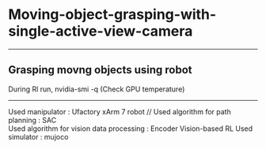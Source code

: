 # Moving-object-grasping-with-single-active-view-camera
-------------
Grasping movng objects using robot
-------------

During Rl run,
nvidia-smi -q (Check GPU temperature)

------

Used manipulator : Ufactory xArm 7 robot //
Used algorithm for path planning : SAC  
Used algorithm for vision data processing : Encoder Vision-based RL
Used simulator : mujoco  

